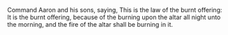 Command Aaron and his sons, saying, This is the law of the burnt offering: It is the burnt offering, because of the burning upon the altar all night unto the morning, and the fire of the altar shall be burning in it.
